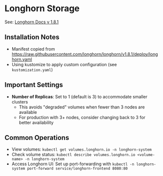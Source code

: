 # Longhorn Storage

See: [Longhorn Docs v 1.8.1](https://longhorn.io/docs/1.8.1/deploy/install/install-with-kubectl/)

## Installation Notes

- Manifest copied from https://raw.githubusercontent.com/longhorn/longhorn/v1.8.1/deploy/longhorn.yaml
- Using kustomize to apply custom configuration (see `kustomization.yaml`)

## Important Settings

- **Number of Replicas**: Set to 1 (default is 3) to accommodate smaller clusters
  - This avoids "degraded" volumes when fewer than 3 nodes are available
  - For production with 3+ nodes, consider changing back to 3 for better availability

## Common Operations

- View volumes: `kubectl get volumes.longhorn.io -n longhorn-system`
- Check volume status: `kubectl describe volumes.longhorn.io <volume-name> -n longhorn-system`
- Access Longhorn UI: Set up port-forwarding with `kubectl -n longhorn-system port-forward service/longhorn-frontend 8080:80`
